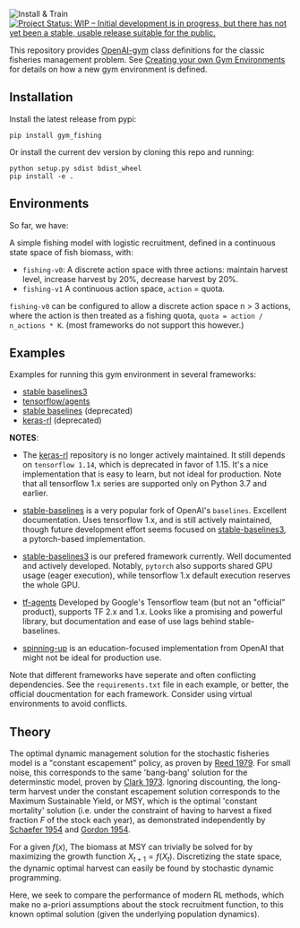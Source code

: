 ![Install & Train](https://github.com/boettiger-lab/open_ai_fishing/workflows/Install%20&%20Train/badge.svg) [![Project Status: WIP – Initial development is in progress, but there has not yet been a stable, usable release suitable for the public.](https://www.repostatus.org/badges/latest/wip.svg)](https://www.repostatus.org/#wip)



This repository provides [OpenAI-gym](https://github.com/openai/gym/) class definitions for the classic fisheries management problem.  See [Creating your own Gym Environments](https://github.com/openai/gym/blob/master/docs/creating-environments.md) for details on how a new gym environment is defined. 


## Installation

Install the latest release from pypi:


```
pip install gym_fishing
```


Or install the current dev version by cloning this repo and running:

```
python setup.py sdist bdist_wheel
pip install -e .
```

## Environments


So far, we have: 

A simple fishing model with logistic recruitment, defined in a continuous state space of fish biomass, with:

- `fishing-v0`: A discrete action space with three actions: maintain harvest level, increase harvest by 20%, decrease harvest by 20%. 
- `fishing-v1` A continuous action space, `action` = quota.

`fishing-v0` can be configured to allow a discrete action space n > 3 actions, where the action is then treated as a fishing quota, `quota = action / n_actions * K`.  (most frameworks do not support this however.)


## Examples

Examples for running this gym environment in several frameworks:  

- [stable baselines3](/stable-baselines3)    
- [tensorflow/agents](/tf-agents)
- [stable baselines](/stable-baselines) (deprecated)
- [keras-rl](/keras-rl)  (deprecated)


**NOTES**: 

- The [keras-rl](https://github.com/keras-rl/keras-rl) repository is no longer actively maintained.  It still depends on `tensorflow 1.14`, which is deprecated in favor of 1.15.  It's a nice implementation that is easy to learn, but not ideal for production.  Note that all tensorflow 1.x series are supported only on Python 3.7 and earlier.  
- [stable-baselines](https://github.com/hill-a/stable-baselines) is a very popular fork of OpenAI's `baselines`.  Excellent documentation. Uses tensorflow 1.x, and is still actively maintained, though future development effort seems focused on [stable-baselines3](https://github.com/DLR-RM/stable-baselines3), a pytorch-based implementation.
- [stable-baselines3](https://github.com/DLR-RM/stable-baselines3) is our prefered framework currently.  Well documented and actively developed. Notably, `pytorch` also supports shared GPU usage (eager execution), while tensorflow 1.x default execution reserves the whole GPU.
- [tf-agents](https://github.com/tensorflow/tf-agents) Developed by Google's Tensorflow team (but not an "official" product), supports TF 2.x and 1.x.  Looks like a promising and powerful library, but documentation and ease of use lags behind stable-baselines.  

- [spinning-up](https://github.com/openai/spinningup) is an education-focused implementation from OpenAI that might not be ideal for production use.  

Note that different frameworks have seperate and often conflicting dependencies.  See the `requirements.txt` file in each example, or better, the official doucmentation for each framework.  Consider using virtual environments to avoid conflicts.

## Theory

The optimal dynamic management solution for the stochastic fisheries model is a "constant escapement" policy, as proven by [Reed 1979](https://doi.org/10.1016/0095-0696(79)90014-7).  For small noise, this corresponds to the same 'bang-bang' solution for the determinstic model, proven by [Clark 1973](https://doi.org/10.1086/260090).  Ignoring discounting, the long-term harvest under the constant escapement solution corresponds to the Maximum Sustainable Yield, or MSY, which is the optimal 'constant mortality' solution (i.e. under the constraint of having to harvest a fixed fraction _F_ of the stock each year), as demonstrated independently by [Schaefer 1954](https://doi.org/10.1007/BF02464432) and [Gordon 1954](https://doi.org/10.1086/257497). 

For a given $f(x)$, The biomass at MSY can trivially be solved for by maximizing the growth function $X_{t+1} = f(X_t)$.  Discretizing the state space, the dynamic optimal harvest can easily be found by stochastic dynamic programming.

Here, we seek to compare the performance of modern RL methods, which make no a-priori assumptions about the stock recruitment function, to this known optimal solution (given the underlying population dynamics).  



